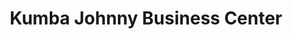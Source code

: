 ---
title: "Kumba Johnny Business Center"
url: /foya-city/kumba-johnny-business-center/
shop: copyshop
---